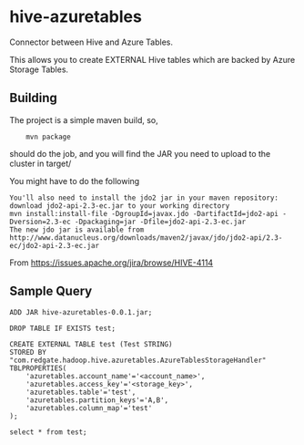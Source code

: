 hive-azuretables
================

Connector between Hive and Azure Tables.

This allows you to create EXTERNAL Hive tables which are backed by Azure Storage Tables.

Building
--------

The project is a simple maven build, so, 

        mvn package 
        
should do the job, and you will find the JAR you need to upload to the cluster in target/

You might have to do the following

	You'll also need to install the jdo2 jar in your maven repository:
	download jdo2-api-2.3-ec.jar to your working directory
	mvn install:install-file -DgroupId=javax.jdo -DartifactId=jdo2-api -Dversion=2.3-ec -Dpackaging=jar -Dfile=jdo2-api-2.3-ec.jar
	The new jdo jar is available from 
	http://www.datanucleus.org/downloads/maven2/javax/jdo/jdo2-api/2.3-ec/jdo2-api-2.3-ec.jar

From https://issues.apache.org/jira/browse/HIVE-4114

Sample Query
------------

	ADD JAR hive-azuretables-0.0.1.jar;

	DROP TABLE IF EXISTS test;
	
	CREATE EXTERNAL TABLE test (Test STRING)
	STORED BY  "com.redgate.hadoop.hive.azuretables.AzureTablesStorageHandler"
	TBLPROPERTIES(
		'azuretables.account_name'='<account_name>',
		'azuretables.access_key'='<storage_key>',
		'azuretables.table'='test',
		'azuretables.partition_keys'='A,B',
		'azuretables.column_map'='test'
	);

	select * from test;
